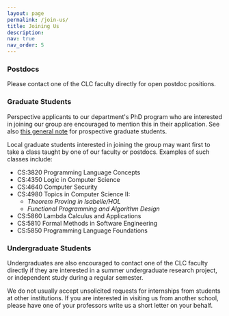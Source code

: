 ```yaml
---
layout: page
permalink: /join-us/
title: Joining Us
description:
nav: true
nav_order: 5
---
```


### Postdocs

Please contact one of the CLC faculty directly for open postdoc positions.

### Graduate Students

Perspective applicants to our department's PhD program who are interested in joining our group are encouraged to mention this in their application. See also [this general note](https://homepage.cs.uiowa.edu/~tinelli/html/prospective.html) for prospective graduate students.

Local graduate students interested in joining the group may want first to take a class taught by one of our faculty or postdocs. Examples of such classes include:

- CS:3820 Programming Language Concepts
- CS:4350 Logic in Computer Science
- CS:4640 Computer Security
- CS:4980 Topics in Computer Science II:
  - *Theorem Proving in Isabelle/HOL* 
  - *Functional Programming and Algorithm Design*
- CS:5860 Lambda Calculus and Applications
- CS:5810 Formal Methods in Software Engineering
- CS:5850 Programming Language Foundations

### Undergraduate Students

Undergraduates are also encouraged to contact one of the CLC faculty directly if they are interested in a summer undergraduate research project, or independent study during a regular semester.

We do not usually accept unsolicited requests for internships from students at other institutions. If you are interested in visiting us from another school, please have one of your professors write us a short letter on your behalf. 
